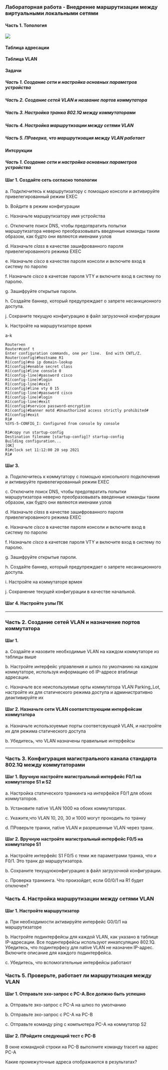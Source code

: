 ### Лабораторная работа - Внедрение маршрутизации между виртуальными локальными сетями

#### Часть 1. Топология

![](http://joxi.ru/MAjDy9aU1O7K5m.jpg)

#### Таблица адресации

#### Таблица VLAN

#### Задачи 

##### Часть 1. Создание сети и настройка основных параметров устройства

##### Часть 2. Создание сетей VLAN и название портов коммутатора

##### Часть 3. Настройка транка 802.1Q между коммутаторами

##### Часть 4. Настройка маршрутизации между сетями VLAN

##### Часть 5. ПРоверка, что маршрутизация между VLAN работает


#### Интсрукции

##### Часть 1. Создание сети и настройка основных параметров устройства

#### Шаг 1. Создайте сеть согласно топологии

a. Подключитесь к маршрутизатору с помощью консоли и активируйте привелегированный режим EXEC

b. Войдите в режим конфигурации

c. Назначьте маршрутизатору имя устройства

c. Отключите поиск DNS, чтобы предотвратить попытки маршрутизатора неверно преобразовывать введенные команды таким образом, как будто они являются именами узлов

d. Назначьте *class* в качестве зашифрованного пароля привелегированного режима EXEC

e. Назначьте *cisco* в качестве пароля консоли и включите вход в систему по паролю

f. Назначьте *cisco* в качетсве пароля VTY  и включите вход в систему по паролю.

g. Зашифруйте открытые пароли.

h. Создайте баннер, который предупреждает о запрете несанкционного доступа.

j. Сохраните текущую конфигурацию в файл загрузочной конфигурации

k. Настройте на маршрутизаторе время

a-k


```
Router>en
Router#conf t
Enter configuration commands, one per line.  End with CNTL/Z.
Router(config)#hostname R1
R1(config)#no ip domain-lookup
R1(config)#enable secret class
R1(config)#line console 0
R1(config-line)#password cisco
R1(config-line)#login
R1(config-line)#exit
R1(config)#line vty 0 15
R1(config-line)#password cisco
R1(config-line)#login
R1(config-line)#exit
R1(config)#service password-encryption 
R1(config)#banner motd #Unauthorized access strictly prohibited#
R1(config)#exit
R1#
%SYS-5-CONFIG_I: Configured from console by console

R1#copy run startup-config 
Destination filename [startup-config]? startup-config
Building configuration...
[OK]
R1#clock set 11:12:00 20 sep 2021
R1#
```
#### Шаг 3.

a. Подключитесь к коммутатору с помощью консольного подключения и активируйте привелегированный режим EXEC

c. Отключите поиск DNS, чтобы предотвратить попытки маршрутизатора неверно преобразовывать введенные команды таким образом, как будто они являются именами узлов

d. Назначьте *class* в качестве зашифрованного пароля привелегированного режима EXEC

e. Назначьте *cisco* в качестве пароля консоли и включите вход в систему по паролю

f. Назначьте *cisco* в качетсве пароля VTY  и включите вход в систему по паролю.

g. Зашифруйте открытые пароли.

h. Создайте баннер, который предупреждает о запрете несанкционного доступа.

i. Настройте на коммутаторе врмея

j. Сохранение текущей конфигурации в качестве начальной.

#### Шаг 4. Настройте узлы ПК

 ------

### Часть 2. Создание сетей VLAN  и назначение портов коммутатора

#### Шаг 1.

a. Создайте и назовите необходимые VLAN  на каждом коммутаторе из таблицы выше

b. Настройте интерфейс управления и шлюз по умолчанию на каждом коммутаторе, используя информацию об IP-адресе втаблице адресации.

с. Назначьте все неиспользуемые орты коммутатора VLAN Parking_Lot, настройте их для статического режима доступа и административно деактивируйте их

#### Шаг 2. Назначьте сети VLAN соответствующим интерфейсам коммутатора 

a. Назначьте использоуемые порты соответсвующей VLAN, и настройте их для режима статического доступа

b. Убедитесь, что VLAN назначены правильные интерфейсы
 
  -------
  
### Часть 3. Конфигурация магистрального канала стандарта 802.1Q между коммутаторами

#### Шаг 1. Вручную настройте магистральный интерфейс F0/1 на коммутаторе S1 и S2

a. Настройка статического транкинга на интерфейсе F0/1 для обоих коммутаторов.

b. Установите native VLAN 1000 на обоих коммутаторах.

c. Укажите,что VLAN 10, 20, 30 и 1000 могут проходить по транку

d. ПРоверьте транки, native VLAN и разрешенные VLAN через транк.

#### Шаг 2. Вручную настройте магистральный интерфейс F0/5 на коммутаторе S1

a. Настройте интерфейс S1 F0/5 с теми же параметрами транка, что и F0/1. Это транк до маршрутизатора.

b. Сохраните текущуюконфигурацию в файл загрузочной конфигурации.

с. Проверка транкинга. Что произойдет, если G0/0/1  на R1 будет отключен?

### Часть 4. Настройка маршрутизации между сетями VLAN

#### Шаг 1. Настройте маршрутизатор

a. При необходимости активируйте интерфейс G0/0/1 на маршрутизаторе

b. Настройте подинтерфейсы для каждой VLAN, как указано в таблице IP-адресации. Все подинтерфейсы используют инкапсуляцию 802.1Q. Убедитесь, что подинтерфесу для native VLAN не назначен IP-адрес. Включите описание для каждого подинтерфейса.

с. Убедитесь, что вспомогательные интерфейсы работают

### Часть 5. Проверьте, работает ли маршрутизация между VLAN

#### Шаг 1. Отправьте эхо-запрос с PC-A.Все должно быть успешно

a. Отправьте эхо-запрос с PC-A на шлюз по умолчанию

b. Отправьте эхо-запрос с PC-A на PC-B

c. Отправьте команду ping с компьютера PC-A на коммутатор S2

#### Шаг 2. ПРойдите следующий тест с PC-B

В окне командной строки на PC-B выполните команду tracert на адрес PC-A

Какие промежуточные адреса отображаются в результатах?




